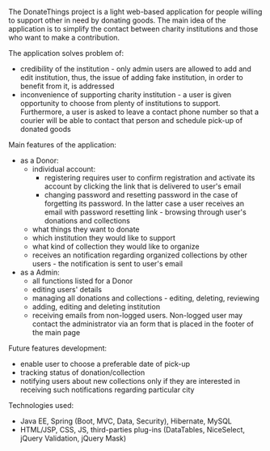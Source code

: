 The DonateThings project is a light web-based application for people willing to support other in need by donating goods. The main idea of the application is to simplify the contact between charity institutions and those who want to make a contribution.

The application solves problem of:

 - credibility of the institution - only admin users are allowed to add and edit institution, thus, the issue of adding fake institution, in order to benefit from it, is addressed
 - inconvenience of supporting charity institution - a user is given opportunity to choose from plenty of institutions to support. Furthermore, a user is asked to leave a contact phone number so that a courier will be able to contact that person and schedule pick-up of donated goods
 
 Main features of the application:
 - as a Donor:
   - individual account:
     - registering requires user to confirm registration and activate its account by clicking the link that is delivered to user's email
     - changing password and resetting password in the case of forgetting its password. In the latter case a user receives an email with password resetting link
            - browsing through user's donations and collections 
   - what things they want to donate
   - which institution they would like to support
   - what kind of collection they would like to organize
   - receives an notification regarding organized collections by other users - the notification is sent to user's email
  - as a Admin:
     - all functions listed for a Donor
     - editing users' details
     - managing all donations and collections - editing, deleting, reviewing
     - adding, editing and deleting institution
     - receiving emails from non-logged users. Non-logged user may contact the administrator via an form that is placed in the footer of the main page
       
Future features development:
- enable user to choose a preferable date of pick-up
- tracking status of donation/collection
- notifying users about new collections only if they are interested in receiving such notifications regarding particular city

Technologies used:
- Java EE, Spring (Boot, MVC, Data, Security), Hibernate, MySQL
- HTML/JSP, CSS, JS, third-parties plug-ins (DataTables, NiceSelect, jQuery Validation, jQuery Mask)
